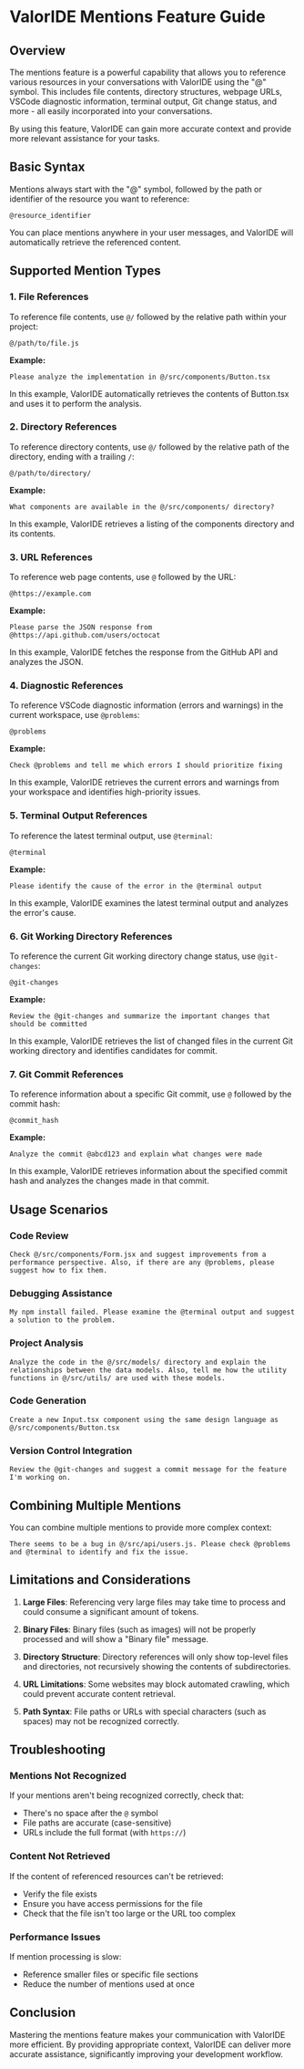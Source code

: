 # ValorIDE Mentions Feature Guide

## Overview

The mentions feature is a powerful capability that allows you to reference various resources in your conversations with ValorIDE using the "@" symbol. This includes file contents, directory structures, webpage URLs, VSCode diagnostic information, terminal output, Git change status, and more - all easily incorporated into your conversations.

By using this feature, ValorIDE can gain more accurate context and provide more relevant assistance for your tasks.

## Basic Syntax

Mentions always start with the "@" symbol, followed by the path or identifier of the resource you want to reference:

```
@resource_identifier
```

You can place mentions anywhere in your user messages, and ValorIDE will automatically retrieve the referenced content.

## Supported Mention Types

### 1. File References

To reference file contents, use `@/` followed by the relative path within your project:

```
@/path/to/file.js
```

**Example:**

```
Please analyze the implementation in @/src/components/Button.tsx
```

In this example, ValorIDE automatically retrieves the contents of Button.tsx and uses it to perform the analysis.

### 2. Directory References

To reference directory contents, use `@/` followed by the relative path of the directory, ending with a trailing `/`:

```
@/path/to/directory/
```

**Example:**

```
What components are available in the @/src/components/ directory?
```

In this example, ValorIDE retrieves a listing of the components directory and its contents.

### 3. URL References

To reference web page contents, use `@` followed by the URL:

```
@https://example.com
```

**Example:**

```
Please parse the JSON response from @https://api.github.com/users/octocat
```

In this example, ValorIDE fetches the response from the GitHub API and analyzes the JSON.

### 4. Diagnostic References

To reference VSCode diagnostic information (errors and warnings) in the current workspace, use `@problems`:

```
@problems
```

**Example:**

```
Check @problems and tell me which errors I should prioritize fixing
```

In this example, ValorIDE retrieves the current errors and warnings from your workspace and identifies high-priority issues.

### 5. Terminal Output References

To reference the latest terminal output, use `@terminal`:

```
@terminal
```

**Example:**

```
Please identify the cause of the error in the @terminal output
```

In this example, ValorIDE examines the latest terminal output and analyzes the error's cause.

### 6. Git Working Directory References

To reference the current Git working directory change status, use `@git-changes`:

```
@git-changes
```

**Example:**

```
Review the @git-changes and summarize the important changes that should be committed
```

In this example, ValorIDE retrieves the list of changed files in the current Git working directory and identifies candidates for commit.

### 7. Git Commit References

To reference information about a specific Git commit, use `@` followed by the commit hash:

```
@commit_hash
```

**Example:**

```
Analyze the commit @abcd123 and explain what changes were made
```

In this example, ValorIDE retrieves information about the specified commit hash and analyzes the changes made in that commit.

## Usage Scenarios

### Code Review

```
Check @/src/components/Form.jsx and suggest improvements from a performance perspective. Also, if there are any @problems, please suggest how to fix them.
```

### Debugging Assistance

```
My npm install failed. Please examine the @terminal output and suggest a solution to the problem.
```

### Project Analysis

```
Analyze the code in the @/src/models/ directory and explain the relationships between the data models. Also, tell me how the utility functions in @/src/utils/ are used with these models.
```

### Code Generation

```
Create a new Input.tsx component using the same design language as @/src/components/Button.tsx
```

### Version Control Integration

```
Review the @git-changes and suggest a commit message for the feature I'm working on.
```

## Combining Multiple Mentions

You can combine multiple mentions to provide more complex context:

```
There seems to be a bug in @/src/api/users.js. Please check @problems and @terminal to identify and fix the issue.
```

## Limitations and Considerations

1. **Large Files**: Referencing very large files may take time to process and could consume a significant amount of tokens.

2. **Binary Files**: Binary files (such as images) will not be properly processed and will show a "Binary file" message.

3. **Directory Structure**: Directory references will only show top-level files and directories, not recursively showing the contents of subdirectories.

4. **URL Limitations**: Some websites may block automated crawling, which could prevent accurate content retrieval.

5. **Path Syntax**: File paths or URLs with special characters (such as spaces) may not be recognized correctly.

## Troubleshooting

### Mentions Not Recognized

If your mentions aren't being recognized correctly, check that:

- There's no space after the `@` symbol
- File paths are accurate (case-sensitive)
- URLs include the full format (with `https://`)

### Content Not Retrieved

If the content of referenced resources can't be retrieved:

- Verify the file exists
- Ensure you have access permissions for the file
- Check that the file isn't too large or the URL too complex

### Performance Issues

If mention processing is slow:

- Reference smaller files or specific file sections
- Reduce the number of mentions used at once

## Conclusion

Mastering the mentions feature makes your communication with ValorIDE more efficient. By providing appropriate context, ValorIDE can deliver more accurate assistance, significantly improving your development workflow.

